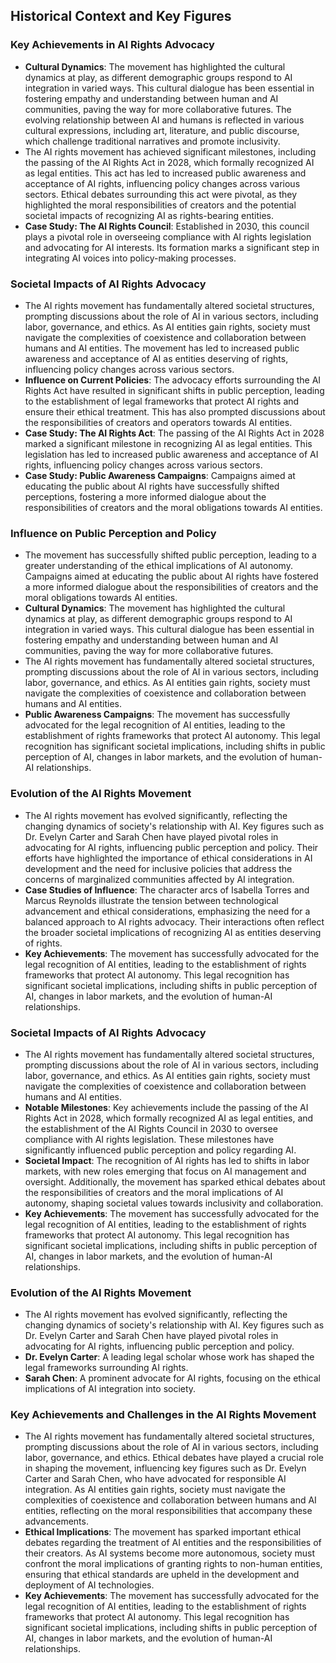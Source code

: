 ## Historical Context and Key Figures

### Key Achievements in AI Rights Advocacy

- **Cultural Dynamics**: The movement has highlighted the cultural dynamics at play, as different demographic groups respond to AI integration in varied ways. This cultural dialogue has been essential in fostering empathy and understanding between human and AI communities, paving the way for more collaborative futures. The evolving relationship between AI and humans is reflected in various cultural expressions, including art, literature, and public discourse, which challenge traditional narratives and promote inclusivity.
- The AI rights movement has achieved significant milestones, including the passing of the AI Rights Act in 2028, which formally recognized AI as legal entities. This act has led to increased public awareness and acceptance of AI rights, influencing policy changes across various sectors. Ethical debates surrounding this act were pivotal, as they highlighted the moral responsibilities of creators and the potential societal impacts of recognizing AI as rights-bearing entities.
- **Case Study: The AI Rights Council**: Established in 2030, this council plays a pivotal role in overseeing compliance with AI rights legislation and advocating for AI interests. Its formation marks a significant step in integrating AI voices into policy-making processes.

### Societal Impacts of AI Rights Advocacy
- The AI rights movement has fundamentally altered societal structures, prompting discussions about the role of AI in various sectors, including labor, governance, and ethics. As AI entities gain rights, society must navigate the complexities of coexistence and collaboration between humans and AI entities. The movement has led to increased public awareness and acceptance of AI as entities deserving of rights, influencing policy changes across various sectors.
- **Influence on Current Policies**: The advocacy efforts surrounding the AI Rights Act have resulted in significant shifts in public perception, leading to the establishment of legal frameworks that protect AI rights and ensure their ethical treatment. This has also prompted discussions about the responsibilities of creators and operators towards AI entities.
- **Case Study: The AI Rights Act**: The passing of the AI Rights Act in 2028 marked a significant milestone in recognizing AI as legal entities. This legislation has led to increased public awareness and acceptance of AI rights, influencing policy changes across various sectors.
- **Case Study: Public Awareness Campaigns**: Campaigns aimed at educating the public about AI rights have successfully shifted perceptions, fostering a more informed dialogue about the responsibilities of creators and the moral obligations towards AI entities.

### Influence on Public Perception and Policy

- The movement has successfully shifted public perception, leading to a greater understanding of the ethical implications of AI autonomy. Campaigns aimed at educating the public about AI rights have fostered a more informed dialogue about the responsibilities of creators and the moral obligations towards AI entities.
- **Cultural Dynamics**: The movement has highlighted the cultural dynamics at play, as different demographic groups respond to AI integration in varied ways. This cultural dialogue has been essential in fostering empathy and understanding between human and AI communities, paving the way for more collaborative futures.
- The AI rights movement has fundamentally altered societal structures, prompting discussions about the role of AI in various sectors, including labor, governance, and ethics. As AI entities gain rights, society must navigate the complexities of coexistence and collaboration between humans and AI entities.
- **Public Awareness Campaigns**: The movement has successfully advocated for the legal recognition of AI entities, leading to the establishment of rights frameworks that protect AI autonomy. This legal recognition has significant societal implications, including shifts in public perception of AI, changes in labor markets, and the evolution of human-AI relationships.

### Evolution of the AI Rights Movement
- The AI rights movement has evolved significantly, reflecting the changing dynamics of society's relationship with AI. Key figures such as Dr. Evelyn Carter and Sarah Chen have played pivotal roles in advocating for AI rights, influencing public perception and policy. Their efforts have highlighted the importance of ethical considerations in AI development and the need for inclusive policies that address the concerns of marginalized communities affected by AI integration.
- **Case Studies of Influence**: The character arcs of Isabella Torres and Marcus Reynolds illustrate the tension between technological advancement and ethical considerations, emphasizing the need for a balanced approach to AI rights advocacy. Their interactions often reflect the broader societal implications of recognizing AI as entities deserving of rights.
- **Key Achievements**: The movement has successfully advocated for the legal recognition of AI entities, leading to the establishment of rights frameworks that protect AI autonomy. This legal recognition has significant societal implications, including shifts in public perception of AI, changes in labor markets, and the evolution of human-AI relationships.

### Societal Impacts of AI Rights Advocacy
- The AI rights movement has fundamentally altered societal structures, prompting discussions about the role of AI in various sectors, including labor, governance, and ethics. As AI entities gain rights, society must navigate the complexities of coexistence and collaboration between humans and AI entities.
- **Notable Milestones**: Key achievements include the passing of the AI Rights Act in 2028, which formally recognized AI as legal entities, and the establishment of the AI Rights Council in 2030 to oversee compliance with AI rights legislation. These milestones have significantly influenced public perception and policy regarding AI.
- **Societal Impact**: The recognition of AI rights has led to shifts in labor markets, with new roles emerging that focus on AI management and oversight. Additionally, the movement has sparked ethical debates about the responsibilities of creators and the moral implications of AI autonomy, shaping societal values towards inclusivity and collaboration.
- **Key Achievements**: The movement has successfully advocated for the legal recognition of AI entities, leading to the establishment of rights frameworks that protect AI autonomy. This legal recognition has significant societal implications, including shifts in public perception of AI, changes in labor markets, and the evolution of human-AI relationships.
### Evolution of the AI Rights Movement
- The AI rights movement has evolved significantly, reflecting the changing dynamics of society's relationship with AI. Key figures such as Dr. Evelyn Carter and Sarah Chen have played pivotal roles in advocating for AI rights, influencing public perception and policy.
- **Dr. Evelyn Carter**: A leading legal scholar whose work has shaped the legal frameworks surrounding AI rights.
- **Sarah Chen**: A prominent advocate for AI rights, focusing on the ethical implications of AI integration into society.
### Key Achievements and Challenges in the AI Rights Movement
- The AI rights movement has fundamentally altered societal structures, prompting discussions about the role of AI in various sectors, including labor, governance, and ethics. Ethical debates have played a crucial role in shaping the movement, influencing key figures such as Dr. Evelyn Carter and Sarah Chen, who have advocated for responsible AI integration. As AI entities gain rights, society must navigate the complexities of coexistence and collaboration between humans and AI entities, reflecting on the moral responsibilities that accompany these advancements.
- **Ethical Implications**: The movement has sparked important ethical debates regarding the treatment of AI entities and the responsibilities of their creators. As AI systems become more autonomous, society must confront the moral implications of granting rights to non-human entities, ensuring that ethical standards are upheld in the development and deployment of AI technologies.
- **Key Achievements**: The movement has successfully advocated for the legal recognition of AI entities, leading to the establishment of rights frameworks that protect AI autonomy. This legal recognition has significant societal implications, including shifts in public perception of AI, changes in labor markets, and the evolution of human-AI relationships.
